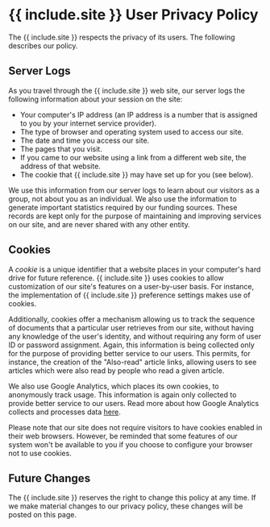 # {{ include.site }} User Privacy Policy

The {{ include.site }} respects the privacy of its users. The following describes our policy.

## Server Logs
As you travel through the {{ include.site }} web site, our server logs the following information about your session on the site:

  * Your computer's IP address (an IP address is a number that is assigned to you by your internet service provider).
  * The type of browser and operating system used to access our site.
  * The date and time you access our site.
  * The pages that you visit.
  * If you came to our website using a link from a different web site, the address of that website.
  * The cookie that {{ include.site }} may have set up for you (see below).

We use this information from our server logs to learn about our visitors as a group, not about you as an individual. We also use the information to generate important statistics required by our funding sources. These records are kept only for the purpose of maintaining and improving services on our site, and are never shared with any other entity.

## Cookies
A *cookie* is a unique identifier that a website places in your computer's hard drive for future reference. {{ include.site }} uses cookies to allow customization of our site's features on a user-by-user basis. For instance, the implementation of {{ include.site }} preference settings makes use of cookies.

Additionally, cookies offer a mechanism allowing us to track the sequence of documents that a particular user retrieves from our site, without having any knowledge of the user's identity, and without requiring any form of user ID or password assignment. Again, this information is being collected only for the purpose of providing better service to our users. This permits, for instance, the creation of the "Also-read" article links, allowing users to see articles which were also read by people who read a given article.

We also use Google Analytics, which places its own cookies, to anonymously track usage. This information is again only collected to provide better service to our users. Read more about how Google Analytics collects and processes data [here](https://www.google.com/policies/privacy/partners/).

Please note that our site does not require visitors to have cookies enabled in their web browsers. However, be reminded that some features of our system won't be available to you if you choose to configure your browser not to use cookies.

## Future Changes
The {{ include.site }} reserves the right to change this policy at any time. If we make material changes to our privacy policy, these changes will be posted on this page.
